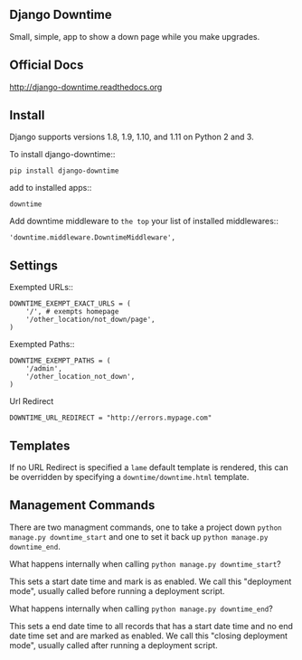## Django Downtime

Small, simple, app to show a down page while you make upgrades.

Official Docs
-------------

http://django-downtime.readthedocs.org

Install
-------

Django supports versions 1.8, 1.9, 1.10, and 1.11 on Python 2 and 3.

To install django-downtime::

    pip install django-downtime

add to installed apps::

    downtime

Add downtime middleware to ``the top`` your list of installed middlewares::

    'downtime.middleware.DowntimeMiddleware',


Settings
--------

Exempted URLs::

    DOWNTIME_EXEMPT_EXACT_URLS = (
        '/', # exempts homepage
        '/other_location/not_down/page',
    )

Exempted Paths::

    DOWNTIME_EXEMPT_PATHS = (
        '/admin',
        '/other_location_not_down',
    )

Url Redirect

    DOWNTIME_URL_REDIRECT = "http://errors.mypage.com"

Templates
---------

If no URL Redirect is specified a ``lame`` default template is rendered, this can be overridden
by specifying a ``downtime/downtime.html`` template.

Management Commands
-------------------

There are two managment commands, one to take a project down `python manage.py downtime_start` and one to set it back
up `python manage.py downtime_end`.

What happens internally when calling `python manage.py downtime_start`?

This sets a start date time and mark is as enabled. We call this "deployment mode", usually called before
running a deployment script.

What happens internally when calling `python manage.py downtime_end`?

This sets a end date time to all records that has a start date time and no end date time set and are
marked as enabled. We call this "closing deployment mode", usually called after running a deployment script.
